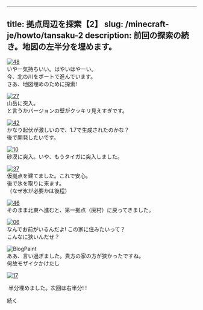 
---
title: 拠点周辺を探索【2】
slug: /minecraft-je/howto/tansaku-2
description: 前回の探索の続き。地図の左半分を埋めます。
---

[![48](https://cdn-ak.f.st-hatena.com/images/fotolife/s/sasigume/20210208/20210208135133.png)](#4/7/47d654d7.png "48")  
いやー気持ちいい。はやいはやーい。  
今、北の川をボートで進んでいます。   
さあ、地図埋めのために探索!

[![27](https://cdn-ak.f.st-hatena.com/images/fotolife/s/sasigume/20210208/20210208142129.png)](#6/3/6360543d.png "27")  
山岳に突入。  
と言うかバージョンの壁がクッキリ見えすぎです。

[![42](https://cdn-ak.f.st-hatena.com/images/fotolife/s/sasigume/20210208/20210208155551.png)](#b/c/bc779a3b.png "42")  
かなり起伏が激しいので、1.7で生成されたのかな？  
後で開発したいです。

[![10](https://cdn-ak.f.st-hatena.com/images/fotolife/s/sasigume/20210208/20210208145721.png)](#8/3/8324dc19.png "10")  
砂漠に突入。いや、もうタイガに突入しました。

[![37](https://cdn-ak.f.st-hatena.com/images/fotolife/s/sasigume/20210208/20210208125500.png)](#0/c/0c81d192.png "37")  
仮拠点を建てました。これで安心。  
後で氷を取りに来ます。  
（なぜ氷が必要かは後程）

[![46](https://cdn-ak.f.st-hatena.com/images/fotolife/s/sasigume/20210208/20210208145834.png)](#8/4/844c5545.png "46")  
そのまま北東へ進むと、第一拠点（廃村）に戻ってきました。

[![06](https://cdn-ak.f.st-hatena.com/images/fotolife/s/sasigume/20210208/20210208160306.png)](#c/3/c370c73e.png "06")  
なんでお前がいるんだよ! この家に住みたいって？  
こんなに狭いんだぜ？

![BlogPaint](https://cdn-ak.f.st-hatena.com/images/fotolife/s/sasigume/20210208/20210208160807.jpg)  
ああ、言い過ぎました。貴方の家の方が狭かったですね。  
何故モザイクかけたし

[![17](https://cdn-ak.f.st-hatena.com/images/fotolife/s/sasigume/20210208/20210208180926.png)](#f/f/ffd74031.png "17")

 半分埋めました。次回は右半分! !

続く
